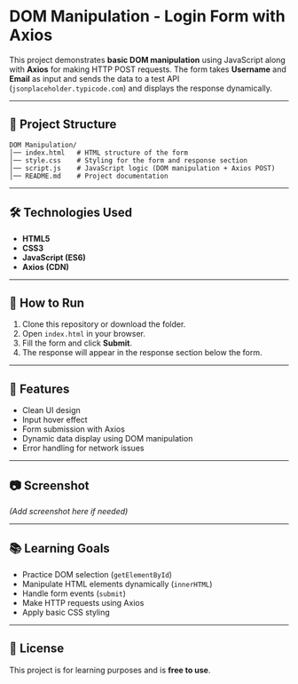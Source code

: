 
# DOM Manipulation - Login Form with Axios

This project demonstrates **basic DOM manipulation** using JavaScript along with **Axios** for making HTTP POST requests.
The form takes **Username** and **Email** as input and sends the data to a test API (`jsonplaceholder.typicode.com`) and displays the response dynamically.

---

## 📂 Project Structure

```
DOM Manipulation/
│── index.html   # HTML structure of the form
│── style.css    # Styling for the form and response section
│── script.js    # JavaScript logic (DOM manipulation + Axios POST)
│── README.md    # Project documentation
```

---

## 🛠 Technologies Used

* **HTML5**
* **CSS3**
* **JavaScript (ES6)**
* **Axios (CDN)**

---

## 🚀 How to Run

1. Clone this repository or download the folder.
2. Open `index.html` in your browser.
3. Fill the form and click **Submit**.
4. The response will appear in the response section below the form.

---

## 📌 Features

* Clean UI design
* Input hover effect
* Form submission with Axios
* Dynamic data display using DOM manipulation
* Error handling for network issues

---

## 📷 Screenshot

*(Add screenshot here if needed)*

---

## 📚 Learning Goals

* Practice DOM selection (`getElementById`)
* Manipulate HTML elements dynamically (`innerHTML`)
* Handle form events (`submit`)
* Make HTTP requests using Axios
* Apply basic CSS styling

---

## 📄 License

This project is for learning purposes and is **free to use**.
